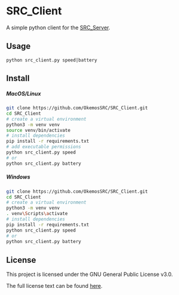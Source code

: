 # SRC_Client

A simple python client for the [SRC_Server](https://github.com/OkemosSRC/SRC_Server).

## Usage

```
python src_client.py speed|battery
```

## Install

##### MacOS/Linux

```bash
git clone https://github.com/OkemosSRC/SRC_Client.git
cd SRC_Client
# create a virtual environment
python3 -m venv venv
source venv/bin/activate
# install dependencies
pip install -r requirements.txt
# add executable permissions
python src_client.py speed
# or 
python src_client.py battery
```

##### Windows

```bash
git clone https://github.com/OkemosSRC/SRC_Client.git
cd SRC_Client
# create a virtual environment
python3 -m venv venv
. venv\Scripts\activate
# install dependencies
pip install -r requirements.txt
python src_client.py speed
# or 
python src_client.py battery
```
## License
This project is licensed under the GNU General Public License v3.0.

The full license text can be found [here](LICENSE.md).
